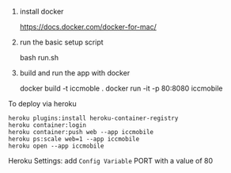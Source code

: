 1) install docker

    https://docs.docker.com/docker-for-mac/

2) run the basic setup script

    bash run.sh

3) build and run the app with docker

    docker build -t iccmoble .
    docker run -it -p 80:8080 iccmobile

To deploy via heroku

    heroku plugins:install heroku-container-registry
    heroku container:login
    heroku container:push web --app iccmobile
    heroku ps:scale web=1 --app iccmobile
    heroku open --app iccmobile

Heroku Settings: add `Config Variable` PORT with a value of 80
